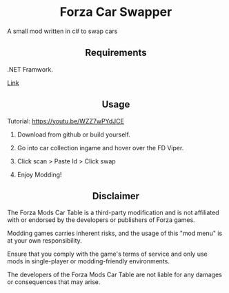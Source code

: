 <h1 align="center">Forza Car Swapper</h1>

A small mod written in c# to swap cars

<h2 align="center">Requirements</h2>

.NET Framwork.

[Link](https://dotnet.microsoft.com/en-us/download/dotnet/thank-you/runtime-7.0.9-windows-x64-installer)

<h2 align="center">Usage</h2>

Tutorial: https://youtu.be/WZZ7wPYdJCE

1. Download from github or build yourself.

2. Go into car collection ingame and hover over the FD Viper.

3. Click scan > Paste Id > Click swap

4. Enjoy Modding!


<h2 align="center">Disclaimer</h2>

The Forza Mods Car Table is a third-party modification and is not affiliated with or endorsed by the developers or publishers of Forza games.

Modding games carries inherent risks, and the usage of this "mod menu" is at your own responsibility.

Ensure that you comply with the game's terms of service and only use mods in single-player or modding-friendly environments.

The developers of the Forza Mods Car Table are not liable for any damages or consequences that may arise.
